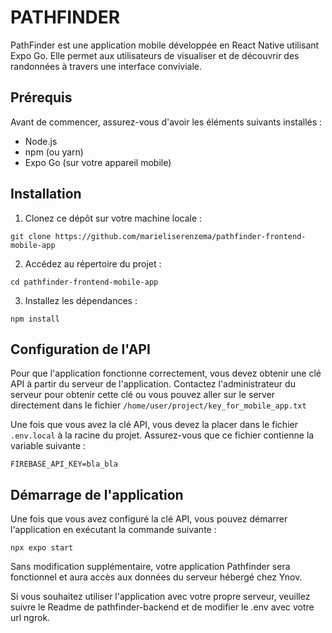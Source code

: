 # PATHFINDER

PathFinder est une application mobile développée en React Native utilisant Expo Go. Elle permet aux utilisateurs de visualiser et de découvrir des randonnées à travers une interface conviviale.

## Prérequis

Avant de commencer, assurez-vous d'avoir les éléments suivants installés :

- Node.js
- npm (ou yarn)
- Expo Go (sur votre appareil mobile)

## Installation

1. Clonez ce dépôt sur votre machine locale :

```
git clone https://github.com/marieliserenzema/pathfinder-frontend-mobile-app
```

2. Accédez au répertoire du projet :

```
cd pathfinder-frontend-mobile-app
```

3. Installez les dépendances :

```
npm install
```


## Configuration de l'API

Pour que l'application fonctionne correctement, vous devez obtenir une clé API à partir du serveur de l'application. 
Contactez l'administrateur du serveur pour obtenir cette clé ou vous pouvez aller sur le server directement dans le fichier `/home/user/project/key_for_mobile_app.txt`

Une fois que vous avez la clé API, vous devez la placer dans le fichier `.env.local` à la racine du projet. 
Assurez-vous que ce fichier contienne la variable suivante :
```
FIREBASE_API_KEY=bla_bla
```


## Démarrage de l'application

Une fois que vous avez configuré la clé API, vous pouvez démarrer l'application en exécutant la commande suivante :

```
npx expo start
```

Sans modification supplémentaire, votre application Pathfinder sera fonctionnel et aura accès aux données du serveur hébergé chez Ynov.

Si vous souhaitez utiliser l'application avec votre propre serveur, veuillez suivre le Readme de pathfinder-backend et de modifier le .env avec votre url ngrok.


